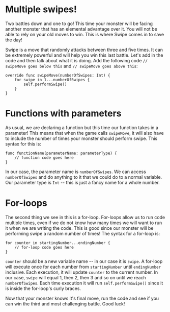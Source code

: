 Multiple swipes!
================
Two battles down and one to go! This time your monster will be facing another monster that has an elemental advantage over it. You will not be able to rely on your old moves to win. This is where Swipe comes in to save the day!

Swipe is a move that randomly attacks between three and five times. It can be extremely powerful and will help you win this last battle. Let's add in the code and then talk about what it is doing. Add the following code ```// swipeMove goes below this``` and ```// swipeMove goes above this```:

	override func swipeMove(numberOfSwipes: Int) {
		for swipe in 1...numberOfSwipes {
			self.performSwipe()
		}
	}

Functions with parameters
=======================
As usual, we are declaring a function but this time our function takes in a parameter! This means that when the game calls ```swipeMove```, it will also have to include the number of times your monster should perform swipe. This syntax for this is:

	func functionName(parameterName: parameterType) {
		// function code goes here
	}

In our case, the parameter name is ```numberOfSwipes```. We can access ```numberOfSwipes``` and do anything to it that we could do to a normal variable. Our parameter type is ```Int``` -- this is just a fancy name for a whole number.

For-loops
=========
The second thing we see in this is a for-loop. For-loops allow us to run code multiple times, even if we do not know how many times we will want to run it when we are writing the code. This is good since our monster will be performing swipe a random number of times! The syntax for a for-loop is:

	for counter in startingNumber...endingNumber {
		// for-loop code goes here
	}

```counter``` should be a new variable name -- in our case it is ```swipe```. A for-loop will execute once for each number from ```startingNumber``` until ```endingNumber``` inclusive. Each execution, it will update ```counter``` to the current number. In our case, ```swipe``` will equal 1, then 2, then 3 and so on until we reach ```numberOfSwipes```. Each time execution it will run ```self.performSwipe()``` since it is inside the for-loop's curly braces.

Now that your monster knows it's final move, run the code and see if you can win the third and most challenging battle. Good luck!